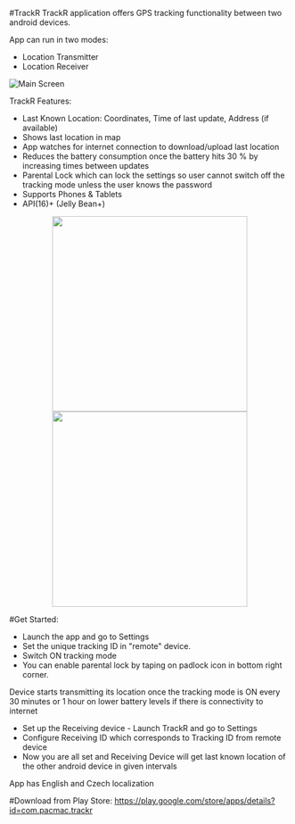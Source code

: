 #TrackR
TrackR application offers GPS tracking functionality between two android devices. 

App can run in two modes:
- Location Transmitter
- Location Receiver

![Main Screen](https://github.com/Pavel87/TrackR/tree/master/screenshots/1.png)

TrackR Features:
- Last Known Location: Coordinates, Time of last update, Address (if available)
- Shows last location in map
- App watches for internet connection to download/upload last location
- Reduces the battery consumption once the battery hits 30 % by increasing times between updates
- Parental Lock which can lock the settings so user cannot switch off the tracking mode unless the user knows the password
- Supports Phones & Tablets
- API(16)+ (Jelly Bean+)

<p align="center">
  <img src="https://github.com/Pavel87/TrackR/tree/master/screenshots/5.png" width="350"/>
  <img src="https://github.com/Pavel87/TrackR/tree/master/screenshots/3.png" width="350"/>
</p>

#Get Started:

- Launch the app and go to Settings
- Set the unique tracking ID in "remote" device.
- Switch ON tracking mode
- You can enable parental lock by taping on padlock icon in bottom right corner.

Device starts transmitting its location once the tracking mode is ON every 30 minutes or 1 hour on lower battery levels if there is connectivity to internet

- Set up the Receiving device - Launch TrackR and go to Settings
- Configure Receiving ID which corresponds to Tracking ID from remote device
- Now you are all set and Receiving Device will get last known location of the other android device in given intervals

App has English and Czech localization


#Download from Play Store:
https://play.google.com/store/apps/details?id=com.pacmac.trackr
